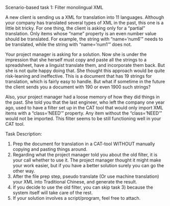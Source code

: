 Scenario-based task 1: Filter monolingual XML

A new client is sending us a XML for translation into 11 languages. Although your company has translated several types of XML in the past, this one is a little bit tricky. For one thing, the client is asking only for a “partial” translation. Only items whose “name” property is an even number value should be translated. For example, the string with “name=’num6’” needs to be translated, while the string with “name=’num1’” does not.

Your project manager is asking for a solution. Now she is under the impression that she herself must copy and paste all the strings to a spreadsheet, have a linguist translate them, and incorporate them back. But she is not quite happy doing that. She thought this approach would be quite risk-leaning and ineffective. This is a document that has 19 strings for translation, which is fairly easy to handle. But what if sometime in the future the client sends you a document with 190 or even 1900  such strings?

Also, your project manager had a loose memory of how they did things in the past. She told you that the last engineer, who left the company one year ago, used to have a filter set up in the CAT tool that would only import XML items with a “class=’NEED’” property. Any item without the “class=’NEED’” would not be imported. This filter seems to be still functioning well in your CAT tool. 

Task Description:

1)	Prep the document for translation in a CAT-tool WITHOUT manually copying and pasting things around.
2)	Regarding what the project manager told you about the old filter, it is your call whether to use it. The project manager thought it might make your work easier, but if you have a better solution surely you can go the other way. 
3)	After the file prep step, pseudo translate (Or use machine translation) your XML into Traditional Chinese, and generate the result.
4)	If you decide to use the old filter, you can skip task 3) because the system itself will take care of the rest.
5)	If your solution involves a script/program, feel free to attach.